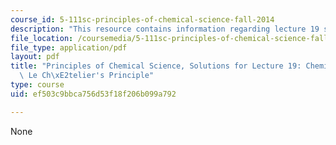 ```yaml
---
course_id: 5-111sc-principles-of-chemical-science-fall-2014
description: "This resource contains information regarding lecture 19 solution.\r\n"
file_location: /coursemedia/5-111sc-principles-of-chemical-science-fall-2014/ef503c9bbca756d53f18f206b099a792_MIT5_111F14_Lec19Soln.pdf
file_type: application/pdf
layout: pdf
title: "Principles of Chemical Science, Solutions for Lecture 19: Chemical Equilibrium:\
  \ Le Ch\xE2telier's Principle"
type: course
uid: ef503c9bbca756d53f18f206b099a792

---
```

None